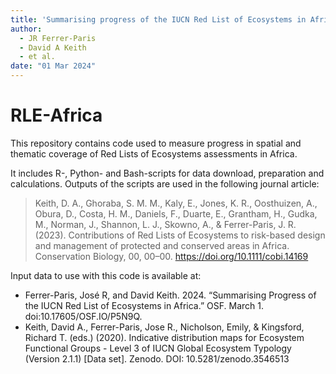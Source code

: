 ```yaml
---
title: 'Summarising progress of the IUCN Red List of Ecosystems in Africa'
author: 
  - JR Ferrer-Paris
  - David A Keith
  - et al.
date: "01 Mar 2024"
---
```

# RLE-Africa

This repository contains code used to measure progress in spatial and thematic coverage of Red Lists of Ecosystems assessments in Africa.

It includes R-, Python- and Bash-scripts for data download, preparation and calculations. Outputs of the scripts are used in the following journal article:

> Keith, D. A., Ghoraba, S. M. M., Kaly, E., Jones, K. R., Oosthuizen, A., Obura, D., Costa, H. M., Daniels, F., Duarte, E., Grantham, H., Gudka, M., Norman, J., Shannon, L. J., Skowno, A., & Ferrer-Paris, J. R. (2023). Contributions of Red Lists of Ecosystems to risk-based design and management of protected and conserved areas in Africa. Conservation Biology, 00, 00–00. https://doi.org/10.1111/cobi.14169

Input data to use with this code is available at:
- Ferrer-Paris, José R, and David Keith. 2024. “Summarising Progress of the IUCN Red List of Ecosystems in Africa.” OSF. March 1. doi:10.17605/OSF.IO/P5N9Q.
- Keith, David A., Ferrer-Paris, Jose R., Nicholson, Emily, & Kingsford, Richard T. (eds.) (2020). Indicative distribution maps for Ecosystem Functional Groups - Level 3 of IUCN Global Ecosystem Typology (Version 2.1.1) [Data set]. Zenodo. DOI: 10.5281/zenodo.3546513
